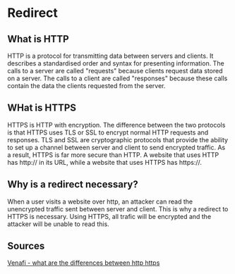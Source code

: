# Redirect


## What is HTTP
HTTP is a protocol for transmitting data between servers and clients. It describes a standardised order and syntax for presenting information.
The calls to a server are called "requests" because clients request data stored on a server.
The calls to a client are called "responses" because these calls contain the data the clients requested from the server.


## WHat is HTTPS

HTTPS is HTTP with encryption. The difference between the two protocols is that HTTPS uses TLS or SSL to encrypt normal HTTP requests and responses.
TLS and SSL are cryptographic protocols that provide the ability to set up a channel between server and client to send encrypted traffic.
As a result, HTTPS is far more secure than HTTP. A website that uses HTTP has http:// in its URL, while a website that uses HTTPS has https://.


## Why is a redirect necessary?

When a user visits a website over http, an attacker can read the unencrypted traffic sent between server and client.
This is why a redirect to HTTPS is necessary.
Using HTTPS, all trafic will be encrypted and the attacker will be unable to read this.


## Sources

[Venafi - what are the differences between http https](https://www.venafi.com/blog/what-are-differences-between-http-https-0#:~:text=HTTPS%20is%20HTTP%20with%20encryption,uses%20HTTPS%20has%20HTTPS%3A%2F%2F.)
